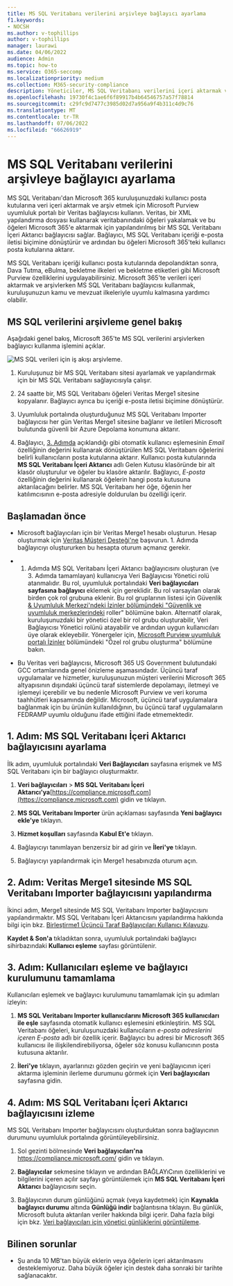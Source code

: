 ```yaml
---
title: MS SQL Veritabanı verilerini arşivleye bağlayıcı ayarlama
f1.keywords:
- NOCSH
ms.author: v-tophillips
author: v-tophillips
manager: laurawi
ms.date: 04/06/2022
audience: Admin
ms.topic: how-to
ms.service: O365-seccomp
ms.localizationpriority: medium
ms.collection: M365-security-compliance
description: Yöneticiler, MS SQL Veritabanı verilerini içeri aktarmak ve arşivlemek için bir bağlayıcı ayarlayabilir. Bu bağlayıcı, Microsoft 365'teki üçüncü taraf veri kaynaklarından verileri arşivlenizi sağlar. Bu verileri arşivledikten sonra, üçüncü taraf verilerini yönetmek için yasal tutma, içerik arama ve bekletme ilkeleri gibi uyumluluk özelliklerini kullanabilirsiniz.
ms.openlocfilehash: 19730f4c1ae6f6f89917b4b64546757a57f78814
ms.sourcegitcommit: c29fc9d7477c3985d02d7a956a9f4b311c4d9c76
ms.translationtype: MT
ms.contentlocale: tr-TR
ms.lasthandoff: 07/06/2022
ms.locfileid: "66626919"
---
```

# <a name="set-up-a-connector-to-archive-data-from-ms-sql-database"></a>MS SQL Veritabanı verilerini arşivleye bağlayıcı ayarlama

MS SQL Veritabanı'dan Microsoft 365 kuruluşunuzdaki kullanıcı posta kutularına veri içeri aktarmak ve arşiv etmek için Microsoft Purview uyumluluk portalı bir Veritas bağlayıcısı kullanın. Veritas, bir XML yapılandırma dosyası kullanarak veritabanındaki öğeleri yakalamak ve bu öğeleri Microsoft 365'e aktarmak için yapılandırılmış bir MS SQL Veritabanı İçeri Aktarıcı bağlayıcısı sağlar. Bağlayıcı, MS SQL Veritabanı içeriği e-posta iletisi biçimine dönüştürür ve ardından bu öğeleri Microsoft 365'teki kullanıcı posta kutularına aktarır.

MS SQL Veritabanı içeriği kullanıcı posta kutularında depolandıktan sonra, Dava Tutma, eBulma, bekletme ilkeleri ve bekletme etiketleri gibi Microsoft Purview özelliklerini uygulayabilirsiniz. Microsoft 365'te verileri içeri aktarmak ve arşivlerken MS SQL Veritabanı bağlayıcısı kullanmak, kuruluşunuzun kamu ve mevzuat ilkeleriyle uyumlu kalmasına yardımcı olabilir.

## <a name="overview-of-archiving-the-ms-sql-data"></a>MS SQL verilerini arşivleme genel bakış

Aşağıdaki genel bakış, Microsoft 365'te MS SQL verilerini arşivlerken bağlayıcı kullanma işlemini açıklar.

![MS SQL verileri için iş akışı arşivleme.](../media/MSSQLDatabaseConnectorWorkflow.png)

1. Kuruluşunuz bir MS SQL Veritabanı sitesi ayarlamak ve yapılandırmak için bir MS SQL Veritabanı sağlayıcısıyla çalışır.

2. 24 saatte bir, MS SQL Veritabanı öğeleri Veritas Merge1 sitesine kopyalanır. Bağlayıcı ayrıca bu içeriği e-posta iletisi biçimine dönüştürür.

3. Uyumluluk portalında oluşturduğunuz MS SQL Veritabanı Importer bağlayıcısı her gün Veritas Merge1 sitesine bağlanır ve iletileri Microsoft bulutunda güvenli bir Azure Depolama konumuna aktarır.

4. Bağlayıcı, [3. Adımda](#step-3-map-users-and-complete-the-connector-setup) açıklandığı gibi otomatik kullanıcı eşlemesinin *Email* özelliğinin değerini kullanarak dönüştürülen MS SQL Veritabanı öğelerini belirli kullanıcıların posta kutularına aktarır. Kullanıcı posta kutularında **MS SQL Veritabanı İçeri Aktarıcı** adlı Gelen Kutusu klasöründe bir alt klasör oluşturulur ve öğeler bu klasöre aktarılır. Bağlayıcı, *E-posta* özelliğinin değerini kullanarak öğelerin hangi posta kutusuna aktarılacağını belirler. MS SQL Veritabanı her öğe, öğenin her katılımcısının e-posta adresiyle doldurulan bu özelliği içerir.

## <a name="before-you-begin"></a>Başlamadan önce

- Microsoft bağlayıcıları için bir Veritas Merge1 hesabı oluşturun. Hesap oluşturmak için [Veritas Müşteri Desteği'ne](https://www.veritas.com/content/support/) başvurun. 1. Adımda bağlayıcıyı oluştururken bu hesapta oturum açmanız gerekir.

- 1. Adımda MS SQL Veritabanı İçeri Aktarıcı bağlayıcısını oluşturan (ve 3. Adımda tamamlayan) kullanıcıya Veri Bağlayıcısı Yönetici rolü atanmalıdır. Bu rol, uyumluluk portalındaki **Veri bağlayıcıları sayfasına bağlayıcı** eklemek için gereklidir. Bu rol varsayılan olarak birden çok rol grubuna eklenir. Bu rol gruplarının listesi için Güvenlik [& Uyumluluk Merkezi'ndeki İzinler bölümündeki "Güvenlik ve uyumluluk merkezlerindeki](../security/office-365-security/permissions-in-the-security-and-compliance-center.md#roles-in-the-security--compliance-center) roller" bölümüne bakın. Alternatif olarak, kuruluşunuzdaki bir yönetici özel bir rol grubu oluşturabilir, Veri Bağlayıcısı Yönetici rolünü atayabilir ve ardından uygun kullanıcıları üye olarak ekleyebilir. Yönergeler için, [Microsoft Purview uyumluluk portalı İzinler](microsoft-365-compliance-center-permissions.md#create-a-custom-role-group) bölümündeki "Özel rol grubu oluşturma" bölümüne bakın.

- Bu Veritas veri bağlayıcısı, Microsoft 365 US Government bulutundaki GCC ortamlarında genel önizleme aşamasındadır. Üçüncü taraf uygulamalar ve hizmetler, kuruluşunuzun müşteri verilerini Microsoft 365 altyapısının dışındaki üçüncü taraf sistemlerde depolamayı, iletmeyi ve işlemeyi içerebilir ve bu nedenle Microsoft Purview ve veri koruma taahhütleri kapsamında değildir. Microsoft, üçüncü taraf uygulamalara bağlanmak için bu ürünün kullanıldığının, bu üçüncü taraf uygulamaların FEDRAMP uyumlu olduğunu ifade ettiğini ifade etmemektedir.

## <a name="step-1-set-up-the-ms-sql-database-importer-connector"></a>1. Adım: MS SQL Veritabanı İçeri Aktarıcı bağlayıcısını ayarlama

İlk adım, uyumluluk portalındaki **Veri Bağlayıcıları** sayfasına erişmek ve MS SQL Veritabanı için bir bağlayıcı oluşturmaktır.

1. **Veri bağlayıcıları** > **MS SQL Veritabanı İçeri Aktarıcı'ya**[https://compliance.microsoft.com](https://compliance.microsoft.com) gidin ve tıklayın.

2. **MS SQL Veritabanı Importer** ürün açıklaması sayfasında **Yeni bağlayıcı ekle'ye** tıklayın.

3. **Hizmet koşulları** sayfasında **Kabul Et'e** tıklayın.

4. Bağlayıcıyı tanımlayan benzersiz bir ad girin ve **İleri'ye** tıklayın.

5. Bağlayıcıyı yapılandırmak için Merge1 hesabınızda oturum açın.

## <a name="step-2-configure-the-ms-sql-database-importer-connector-on-the-veritas-merge1-site"></a>2. Adım: Veritas Merge1 sitesinde MS SQL Veritabanı Importer bağlayıcısını yapılandırma

İkinci adım, Merge1 sitesinde MS SQL Veritabanı Importer bağlayıcısını yapılandırmaktır. MS SQL Veritabanı İçeri Aktarıcısını yapılandırma hakkında bilgi için bkz. [Birleştirme1 Üçüncü Taraf Bağlayıcıları Kullanıcı Kılavuzu](https://docs.ms.merge1.globanetportal.com/Merge1%20Third-Party%20Connectors%20MS%20SQL%20Database%20Importer%20User%20Guide%20.pdf).

**Kaydet & Son'a** tıkladıktan sonra, uyumluluk portalındaki bağlayıcı sihirbazındaki **Kullanıcı eşleme** sayfası görüntülenir.

## <a name="step-3-map-users-and-complete-the-connector-setup"></a>3. Adım: Kullanıcıları eşleme ve bağlayıcı kurulumunu tamamlama

Kullanıcıları eşlemek ve bağlayıcı kurulumunu tamamlamak için şu adımları izleyin:

1. **MS SQL Veritabanı Importer kullanıcılarını Microsoft 365 kullanıcıları ile eşle** sayfasında otomatik kullanıcı eşlemesini etkinleştirin. MS SQL Veritabanı öğeleri, kuruluşunuzdaki kullanıcıların *e-posta adreslerini içeren E-posta* adlı bir özellik içerir. Bağlayıcı bu adresi bir Microsoft 365 kullanıcısı ile ilişkilendirebiliyorsa, öğeler söz konusu kullanıcının posta kutusuna aktarılır.

2. **İleri'ye** tıklayın, ayarlarınızı gözden geçirin ve yeni bağlayıcının içeri aktarma işleminin ilerleme durumunu görmek için **Veri bağlayıcıları** sayfasına gidin.

## <a name="step-4-monitor-the-ms-sql-database-importer-connector"></a>4. Adım: MS SQL Veritabanı İçeri Aktarıcı bağlayıcısını izleme

MS SQL Veritabanı Importer bağlayıcısını oluşturduktan sonra bağlayıcının durumunu uyumluluk portalında görüntüleyebilirsiniz.

1. Sol gezinti bölmesinde **Veri bağlayıcıları'na** <https://compliance.microsoft.com/> gidin ve tıklayın.

2. **Bağlayıcılar** sekmesine tıklayın ve ardından BAĞLAYıCının özelliklerini ve bilgilerini içeren açılır sayfayı görüntülemek için **MS SQL Veritabanı** **İçeri Aktarıcı** bağlayıcısını seçin.

3. Bağlayıcının durum günlüğünü açmak (veya kaydetmek) için **Kaynakla bağlayıcı durumu** altında **Günlüğü indir** bağlantısına tıklayın. Bu günlük, Microsoft buluta aktarılan veriler hakkında bilgi içerir. Daha fazla bilgi için bkz. [Veri bağlayıcıları için yönetici günlüklerini görüntüleme](data-connector-admin-logs.md).

## <a name="known-issues"></a>Bilinen sorunlar

- Şu anda 10 MB'tan büyük eklerin veya öğelerin içeri aktarılmasını desteklemiyoruz. Daha büyük öğeler için destek daha sonraki bir tarihte sağlanacaktır.
